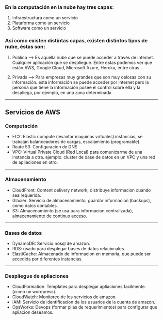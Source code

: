 ### En la computación en la nube hay tres capas:
1. Infraestructura como un servicio
2. Plataforma como un servicio
3. Software como un servicio


### Así como existen distintas capas, existen distintos tipos de nube, éstas son:
1. Pública --> Es aquella nube que se puede acceder a través de internet. Cualquier aplicación que se despliegue. Entre estas podemos ver que están AWS, Google Cloud, Microsoft Azure, Heroku, entre otras.

2. Privada --> Para empresas muy grandes que son muy celosas con su información. esta información se puede acceder por internet pero la persona que tiene la información posee el control sobre ella y la despliega, por ejemplo, en una zona determinada.
*** 

## Servicios de AWS

### Computación

* EC2: Elastic compute (levantar maquinas virtuales) instancias, se trabajan balanceadores de cargas, escalamiento (programable).  
* Route 53: Configuracion de DNS
* VPC: Virtual Private Cloud (Red Local) para comunicarme de una instancia a otra. ejemplo: cluster de base de datos en un VPC y una red de apliaciones en otro.

***

### Almacenamiento

* CloudFront: Content delivery network, distribuye informacion cuando sea requerida.
* Glacier: Servicio de almacenamiento, guardar informacion (backups), como datos contables.
* S3: Almacenamiento (se usa para informacion centralizada), almacenamiento de continuo acceso.

***

### Bases de datos

* DynamoDB: Servicio nosql de amazon. 
* RDS: usado para desplegar bases de datos relacionales.
* ElastiCache: Almacenado de informacion en memoria, que puede ser accedida por diferentes instancias.

*** 

### Despliegue de apliaciones

* CloudFormation: Templates para desplegar apliaciones facilmente. (como un wordpress).  
* CloudWatch: Monitoreo de los servicios de amazon.
* IAM: Servicio de identificacion de los usuarios de la cuenta de amazon.
* OpsWorks: Devops (formar pilas de requerimientos) para configurar que apliacion deseamos.  












 
